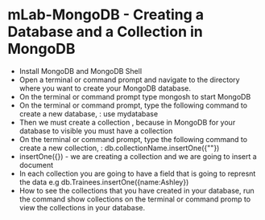 # mLab-MongoDB - Creating a Database and a Collection in MongoDB

- Install MongoDB and MongoDB Shell 
- Open a terminal or command prompt and navigate to the directory where you want to create your MongoDB database.
- On the terminal or command prompt type mongosh to start MongoDB
- On the terminal or command prompt, type the following command to create a new database, : use mydatabase
- Then we must create a collection , because in MongoDB for your database to visible you must have a collection
- On the terminal or command prompt, type the following command to create a new collection, : db.collectionName.insertOne({""})
- insertOne({}) - we are creating a collection and we are going to insert a document
- In each collection you are going to have a field that is going to represnt the data e.g db.Trainees.insertOne({name:Ashley})
- How to see the collections that you have created in your database, run the command show collections on the terminal or command promp to view the collections in your database.

